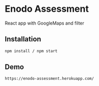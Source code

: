 # Enodo Assessment 

React app with GoogleMaps and filter

## Installation
```bash
npm install / npm start
```


## Demo
```bash
https://enodo-assessment.herokuapp.com/
```
